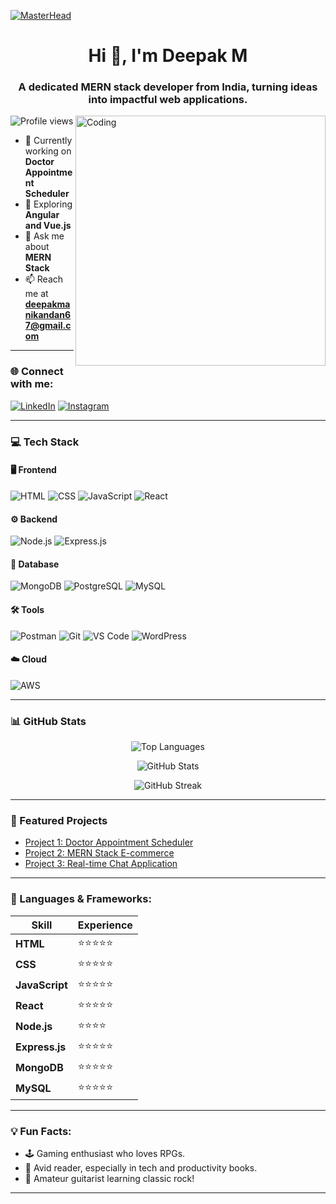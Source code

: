 [![MasterHead](https://user-images.githubusercontent.com/90236635/232446433-d5540fa2-fe28-4bb8-b929-cdb51fe61336.gif)](https://rishavchanda.io)

<h1 align="center">Hi 👋, I'm Deepak M</h1>
<h3 align="center">A dedicated MERN stack developer from India, turning ideas into impactful web applications.</h3>

<img align="right" alt="Coding" width="400" src="https://user-images.githubusercontent.com/74038190/229223263-cf2e4b07-2615-4f87-9c38-e37600f8381a.gif">

<p align="left">
  <img src="https://komarev.com/ghpvc/?username=deepak&label=Profile%20views&color=0e75b6&style=flat" alt="Profile views" />
</p>

- 🔭 Currently working on **Doctor Appointment Scheduler**
- 🌱 Exploring **Angular and Vue.js**
- 💬 Ask me about **MERN Stack**
- 📫 Reach me at **deepakmanikandan67@gmail.com**

---

### 🌐 Connect with me:
[![LinkedIn](https://img.shields.io/badge/LinkedIn-%230077B5.svg?style=for-the-badge&logo=linkedin&logoColor=white)](https://linkedin.com/in/deepak-m-745812251)
[![Instagram](https://img.shields.io/badge/Instagram-%23E4405F.svg?style=for-the-badge&logo=instagram&logoColor=white)](https://instagram.com/m.r_._perfect_)

---

### 💻 Tech Stack

#### 🖥️ Frontend
![HTML](https://img.shields.io/badge/HTML5-%23E34F26.svg?style=for-the-badge&logo=html5&logoColor=white)
![CSS](https://img.shields.io/badge/CSS3-%231572B6.svg?style=for-the-badge&logo=css3&logoColor=white)
![JavaScript](https://img.shields.io/badge/JavaScript-%23F7DF1E.svg?style=for-the-badge&logo=javascript&logoColor=black)
![React](https://img.shields.io/badge/React-%2361DAFB.svg?style=for-the-badge&logo=react&logoColor=black)

#### ⚙️ Backend
![Node.js](https://img.shields.io/badge/Node.js-%2343853D.svg?style=for-the-badge&logo=node.js&logoColor=white)
![Express.js](https://img.shields.io/badge/Express.js-%23000000.svg?style=for-the-badge&logo=express&logoColor=white)

#### 💾 Database
![MongoDB](https://img.shields.io/badge/MongoDB-%2347A248.svg?style=for-the-badge&logo=mongodb&logoColor=white)
![PostgreSQL](https://img.shields.io/badge/PostgreSQL-%23336791.svg?style=for-the-badge&logo=postgresql&logoColor=white)
![MySQL](https://img.shields.io/badge/MySQL-%2300f.svg?style=for-the-badge&logo=mysql&logoColor=white)

#### 🛠️ Tools
![Postman](https://img.shields.io/badge/Postman-%23FF6C37.svg?style=for-the-badge&logo=postman&logoColor=white)
![Git](https://img.shields.io/badge/Git-%23F05032.svg?style=for-the-badge&logo=git&logoColor=white)
![VS Code](https://img.shields.io/badge/VS%20Code-%23007ACC.svg?style=for-the-badge&logo=visual-studio-code&logoColor=white)
![WordPress](https://img.shields.io/badge/WordPress-%2321759B.svg?style=for-the-badge&logo=wordpress&logoColor=white)

#### ☁️ Cloud
![AWS](https://img.shields.io/badge/AWS-%23FF9900.svg?style=for-the-badge&logo=amazon-aws&logoColor=white)

---

### 📊 GitHub Stats
<p align="center">
  <img src="https://github-readme-stats.vercel.app/api/top-langs?username=deepak&show_icons=true&locale=en&layout=compact&theme=radical" alt="Top Languages" />
</p>

<p align="center">
  <img src="https://github-readme-stats.vercel.app/api?username=deepak&show_icons=true&locale=en&theme=radical" alt="GitHub Stats" />
</p>

<p align="center">
  <img src="https://github-readme-streak-stats.herokuapp.com/?user=deepak&theme=radical" alt="GitHub Streak" />
</p>

---

### 🎨 Featured Projects
<!-- You can replace these placeholders with your actual projects -->
- [Project 1: Doctor Appointment Scheduler](https://github.com/deepak/doctor-appointment-scheduler)
- [Project 2: MERN Stack E-commerce](https://github.com/deepak/mern-ecommerce)
- [Project 3: Real-time Chat Application](https://github.com/deepak/chat-app)

---

### 🧰 Languages & Frameworks:
| Skill | Experience |
|-------|------------|
| **HTML** | ⭐⭐⭐⭐⭐ |
| **CSS** | ⭐⭐⭐⭐⭐ |
| **JavaScript** | ⭐⭐⭐⭐⭐ |
| **React** | ⭐⭐⭐⭐⭐|
| **Node.js** | ⭐⭐⭐⭐ |
| **Express.js** | ⭐⭐⭐⭐⭐ |
| **MongoDB** | ⭐⭐⭐⭐⭐ |
| **MySQL** | ⭐⭐⭐⭐⭐ |

---

### 💡 Fun Facts:
- 🕹️ Gaming enthusiast who loves RPGs.
- 📘 Avid reader, especially in tech and productivity books.
- 🎸 Amateur guitarist learning classic rock!

---

